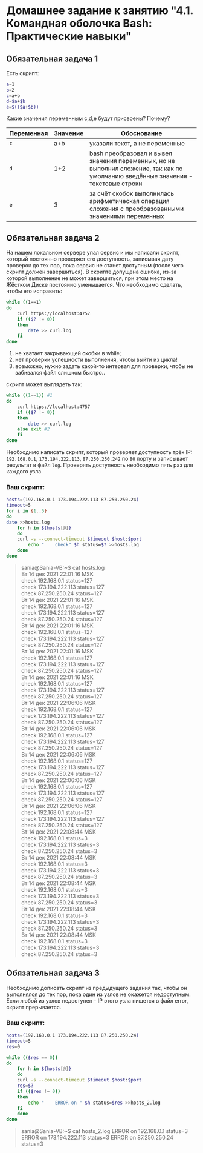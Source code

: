 # Домашнее задание к занятию "4.1. Командная оболочка Bash: Практические навыки"

## Обязательная задача 1

Есть скрипт:
```bash
a=1
b=2
c=a+b
d=$a+$b
e=$(($a+$b))
```

Какие значения переменным c,d,e будут присвоены? Почему?

| Переменная  | Значение | Обоснование |
| ------------- | ------------- | ------------- |
| `c`  | a+b  | указали текст, а не переменные |
| `d`  | 1+2  | bash преобразовал и вывел значения переменных, но не выполнил сложение, так как по умолчанию введённые значения - текстовые строки |
| `e`  | 3  | за счёт скобок выполнилась арифметическая операция сложения с преобразованными значениями переменных |


## Обязательная задача 2
На нашем локальном сервере упал сервис и мы написали скрипт, который постоянно проверяет его доступность, записывая дату проверок до тех пор, пока сервис не станет доступным (после чего скрипт должен завершиться). В скрипте допущена ошибка, из-за которой выполнение не может завершиться, при этом место на Жёстком Диске постоянно уменьшается. Что необходимо сделать, чтобы его исправить:
```bash
while ((1==1)
do
	curl https://localhost:4757
	if (($? != 0))
	then
		date >> curl.log
	fi
done
```
1. не хватает закрывающей скобки в while;
2. нет проверки успешности выполнения, чтобы выйти из цикла!
3. возможно, нужно задать какой-то интервал для проверки, чтобы не забивался файл слишком быстро..

скрипт может выглядеть так:
```bash
while ((1==1)) #1
do
	curl https://localhost:4757
	if (($? != 0))
	then
		date >> curl.log
	else exit #2
	fi
done
```

Необходимо написать скрипт, который проверяет доступность трёх IP: `192.168.0.1`, `173.194.222.113`, `87.250.250.242` по `80` порту и записывает результат в файл `log`. Проверять доступность необходимо пять раз для каждого узла.

### Ваш скрипт:
```bash
hosts=(192.168.0.1 173.194.222.113 87.250.250.24)
timeout=5
for i in {1..5}
do
date >>hosts.log
    for h in ${hosts[@]}
    do
	curl -s --connect-timeout $timeout $host:$port
        echo "    check" $h status=$? >>hosts.log
    done
done
```

>sania@Sania-VB:~$ cat hosts.log  
Вт 14 дек 2021 22:01:16 MSK  
    check 192.168.0.1 status=127  
    check 173.194.222.113 status=127  
    check 87.250.250.24 status=127  
Вт 14 дек 2021 22:01:16 MSK  
    check 192.168.0.1 status=127  
    check 173.194.222.113 status=127  
    check 87.250.250.24 status=127  
Вт 14 дек 2021 22:01:16 MSK  
    check 192.168.0.1 status=127  
    check 173.194.222.113 status=127  
    check 87.250.250.24 status=127  
Вт 14 дек 2021 22:01:16 MSK  
    check 192.168.0.1 status=127  
    check 173.194.222.113 status=127  
    check 87.250.250.24 status=127  
Вт 14 дек 2021 22:01:16 MSK  
    check 192.168.0.1 status=127  
    check 173.194.222.113 status=127  
    check 87.250.250.24 status=127  
Вт 14 дек 2021 22:06:06 MSK  
    check 192.168.0.1 status=127  
    check 173.194.222.113 status=127  
    check 87.250.250.24 status=127  
Вт 14 дек 2021 22:06:06 MSK  
    check 192.168.0.1 status=127  
    check 173.194.222.113 status=127  
    check 87.250.250.24 status=127  
Вт 14 дек 2021 22:06:06 MSK  
    check 192.168.0.1 status=127  
    check 173.194.222.113 status=127  
    check 87.250.250.24 status=127  
Вт 14 дек 2021 22:06:06 MSK  
    check 192.168.0.1 status=127  
    check 173.194.222.113 status=127  
    check 87.250.250.24 status=127  
Вт 14 дек 2021 22:06:06 MSK  
    check 192.168.0.1 status=127  
    check 173.194.222.113 status=127  
    check 87.250.250.24 status=127  
Вт 14 дек 2021 22:08:44 MSK  
    check 192.168.0.1 status=3  
    check 173.194.222.113 status=3  
    check 87.250.250.24 status=3  
Вт 14 дек 2021 22:08:44 MSK  
    check 192.168.0.1 status=3  
    check 173.194.222.113 status=3  
    check 87.250.250.24 status=3  
Вт 14 дек 2021 22:08:44 MSK  
    check 192.168.0.1 status=3  
    check 173.194.222.113 status=3  
    check 87.250.250.24 status=3  
Вт 14 дек 2021 22:08:44 MSK  
    check 192.168.0.1 status=3  
    check 173.194.222.113 status=3  
    check 87.250.250.24 status=3  
Вт 14 дек 2021 22:08:44 MSK  
    check 192.168.0.1 status=3  
    check 173.194.222.113 status=3  
    check 87.250.250.24 status=3  

## Обязательная задача 3
Необходимо дописать скрипт из предыдущего задания так, чтобы он выполнялся до тех пор, пока один из узлов не окажется недоступным. Если любой из узлов недоступен - IP этого узла пишется в файл error, скрипт прерывается.

### Ваш скрипт:
```bash
hosts=(192.168.0.1 173.194.222.113 87.250.250.24)
timeout=5
res=0

while (($res == 0))
do
    for h in ${hosts[@]}
    do
	curl -s --connect-timeout $timeout $host:$port
	res=$?
	if (($res != 0))
	then
	    echo "    ERROR on " $h status=$res >>hosts_2.log
	fi
    done
done
```

>sania@Sania-VB:~$ cat hosts_2.log
    ERROR on  192.168.0.1 status=3
    ERROR on  173.194.222.113 status=3
    ERROR on  87.250.250.24 status=3